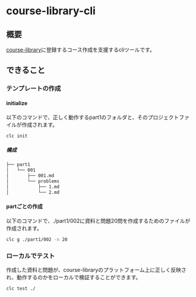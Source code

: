 # course-library-cli

## 概要

[course-library](https://github.com/conea0/course-library)に登録するコース作成を支援するcliツールです。

## できること

### テンプレートの作成

#### initialize
以下のコマンドで、正しく動作するpart1のフォルダと、そのプロジェクトファイルが作成されます。
```sh
clc init
```

##### 構成
```sh
├── part1
│   └── 001
│       ├── 001.md
│       └── problems
│           ├── 1.md
│           └── 2.md
```


#### partごとの作成
以下のコマンドで、./part1/002に資料と問題20問を作成するためのファイルが作成されます。
```sh
clc g ./part1/002 -n 20
```

### ローカルでテスト

作成した資料と問題が、course-libraryのプラットフォーム上に正しく反映され、動作するのかをローカルで検証することができます。

```sh
clc test ./
```
